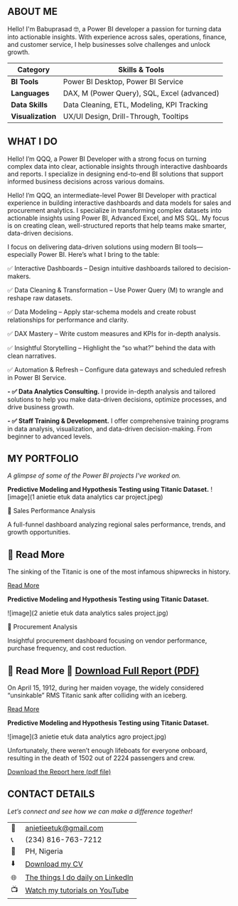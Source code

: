 <!--Section 1: Introduce your self-->
## ABOUT ME

Hello! I'm Babuprasad 🤓, a Power BI developer a passion for turning data into actionable insights. With experience across sales, operations, finance, and customer service, I help businesses solve challenges and unlock growth.

<!--Mention your top/relevant skills here - core and soft skills-->
| Category          | Skills & Tools                                |
| ----------------- | --------------------------------------------- |
| **BI Tools**      | Power BI Desktop, Power BI Service            |
| **Languages**     | DAX, M (Power Query), SQL, Excel (advanced)   |
| **Data Skills**   | Data Cleaning, ETL, Modeling, KPI Tracking    |
| **Visualization** | UX/UI Design, Drill-Through, Tooltips         |

## WHAT I DO

Hello! I’m QQQ, a Power BI Developer with a strong focus on turning complex data into clear, actionable insights through interactive dashboards and reports. I specialize in designing end-to-end BI solutions that support informed business decisions across various domains.

Hello! I’m QQQ, an intermediate-level Power BI Developer with practical experience in building interactive dashboards and data models for sales and procurement analytics. I specialize in transforming complex datasets into actionable insights using Power BI, Advanced Excel, and MS SQL. My focus is on creating clean, well-structured reports that help teams make smarter, data-driven decisions.

I focus on delivering data-driven solutions using modern BI tools—especially Power BI. Here’s what I bring to the table:

✅ Interactive Dashboards – Design intuitive dashboards tailored to decision-makers.

✅ Data Cleaning & Transformation – Use Power Query (M) to wrangle and reshape raw datasets.

✅ Data Modeling – Apply star-schema models and create robust relationships for performance and clarity.

✅ DAX Mastery – Write custom measures and KPIs for in-depth analysis.

✅ Insightful Storytelling – Highlight the “so what?” behind the data with clean narratives.

✅ Automation & Refresh – Configure data gateways and scheduled refresh in Power BI Service.

**- ✅ Data Analytics Consulting.**
I provide in-depth analysis and tailored solutions to help you make data-driven decisions, optimize processes, and drive business growth. 

**- ✅ Staff Training & Development.**
I offer comprehensive training programs in data analysis, visualization, and data-driven decision-making. From beginner to advanced levels. 


<!--Section 2: List 3-4 key projects-->
## MY PORTFOLIO 

*A glimpse of some of the Power BI projects I've worked on.*

**Predictive Modeling and Hypothesis Testing using Titanic Dataset.**
![image](1 anietie etuk data analytics car project.jpeg)

🔹 Sales Performance Analysis

A full-funnel dashboard analyzing regional sales performance, trends, and growth opportunities.

📎 Read More
---------------------------------------------------------------
The sinking of the Titanic is one of the most infamous shipwrecks in history.


[Read More](https://www.linkedin.com/pulse/predictive-modeling-hypothesis-testing-using-titanic-dataset-anietie/)

**Predictive Modeling and Hypothesis Testing using Titanic Dataset.**

![image](2 anietie etuk data analytics sales project.jpg)

🔹 Procurement Analysis

Insightful procurement dashboard focusing on vendor performance, purchase frequency, and cost reduction.

📎 Read More
📄 <a href="17%20How%20to%20Present%20Data%20to%20Executives%20by%20XYZ.pdf">Download Full Report (PDF)</a>
----------------------------------------------------------------------------------------------------------------------------------
On April 15, 1912, during her maiden voyage, the widely considered “unsinkable” RMS Titanic sank after colliding with an iceberg. 

[Read More](https://www.linkedin.com/pulse/predictive-modeling-hypothesis-testing-using-titanic-dataset-anietie/)

**Predictive Modeling and Hypothesis Testing using Titanic Dataset.**

![image](3 anietie etuk data analytics agro project.jpg)

Unfortunately, there weren’t enough lifeboats for everyone onboard, resulting in the death of 1502 out of 2224 passengers and crew. 

<a href="17 How to Present Data to Executives by Anietie Etuk.pdf">Download the Report here (pdf file)</a>


## CONTACT DETAILS

*Let’s connect and see how we can make a difference together!*
<table>
  <tbody>
    <tr>
      <td>📧</td>
      <td><a href="mailto:anietieetuk@gmail.com">anietieetuk@gmail.com</a></td>
    </tr>
    <tr>
      <td>📞</td>
      <td>(234) 816-763-7212</td>
    </tr>
    <tr>
      <td>📍</td>
      <td>PH, Nigeria</td>
    </tr>
    <tr>
      <td>⬇️</td>
      <td><a href="https://etuk123456.github.io/portfolio1/docs/Profile.pdf">Download my CV</a></td>
    </tr>
    <tr>
      <td>🌐</td>
      <td><a href="https://linkedin.com/in/etukanietie">The things I do daily on LinkedIn</a></td>
    </tr>
    <tr>
      <td>📺</td>
      <td><a href="https://www.youtube.com/@LearnwithEtuk">Watch my tutorials on YouTube</a></td>
    </tr>
  </tbody>
</table>

   




